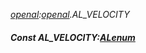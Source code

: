 _[openal](../../modules/openal/openal-module.md):[openal](../../modules/openal/openal-module.md).AL\_VELOCITY_
##### Const AL\_VELOCITY:[ALenum](../../modules/openal/openal-alenum.md)
